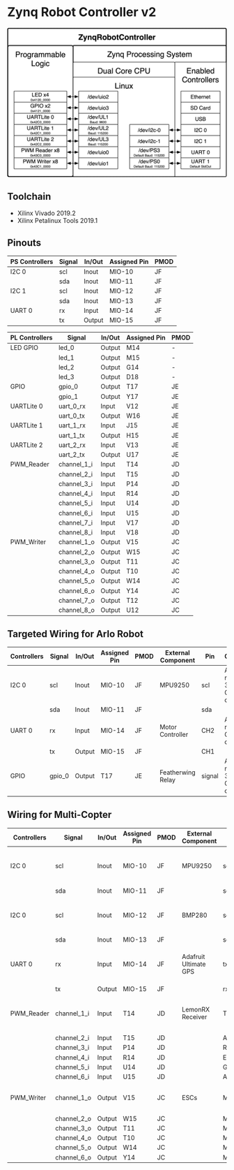 
# Zynq Robot Controller v2

<p> <img src="https://github.com/smartsystemslab-uf/ZynqRobotController/blob/master/FPGA/Zynq_Robot_Controller_v2/ZynqRobotControllerv2%20Base%20Design.png?raw=True"/> </p>

## Toolchain
- Xilinx Vivado 2019.2
- Xilinx Petalinux Tools 2019.1

## Pinouts

| PS Controllers		| Signal				| In/Out		| Assigned Pin		| PMOD		|
| ----------------- | ------------- | --------- | --------------- |-------- |
| I2C 0 						| scl 					| Inout 		| MIO-10					| JF			|
| 			 						| sda 					| Inout 		| MIO-11					| JF			|
| I2C 1 						| scl 					| Inout 		| MIO-12					| JF			|
| 			 						| sda 					| Inout 		| MIO-13					| JF			|
| UART 0 						| rx 						| Input 		| MIO-14					| JF			|
| 			 						| tx 						| Output 		| MIO-15					| JF			|

| PL Controllers		| Signal				| In/Out		| Assigned Pin		| PMOD		|
| ----------------- | ------------- | --------- | --------------- |-------- |
| LED GPIO 					| led_0					| Output		| M14 						| -				|
| 			 						| led_1					| Output		| M15 						| -				|
| 			 						| led_2					| Output		| G14 						| -				|
| 			 						| led_3					| Output		| D18 						| -				|
| GPIO  						| gpio_0				| Output		| T17 						| JE			|
| 			 						| gpio_1				| Output		| Y17 						| JE			|
| UARTLite 0 				| uart_0_rx			| Input			| V12 						| JE			|
| 			 						| uart_0_tx			| Output		| W16 						| JE			|
| UARTLite 1 				| uart_1_rx			| Input			| J15 						| JE			|
| 			 						| uart_1_tx			| Output		| H15 						| JE			|
| UARTLite 2 				| uart_2_rx			| Input			| V13 						| JE			|
| 			 						| uart_2_tx			| Output		| U17 						| JE			|
| PWM_Reader 				| channel_1_i		| Input			| T14 						| JD			|
| 			 						| channel_2_i		| Input			| T15 						| JD			|
| 			 						| channel_3_i		| Input			| P14 						| JD			|
| 			 						| channel_4_i		| Input			| R14 						| JD			|
| 			 						| channel_5_i		| Input			| U14 						| JD			|
| 			 						| channel_6_i		| Input			| U15 						| JD			|
| 			 						| channel_7_i		| Input			| V17 						| JD			|
| 			 						| channel_8_i		| Input			| V18 						| JD			|
| PWM_Writer 				| channel_1_o		| Output		| V15 						| JC			|
| 			 						| channel_2_o		| Output		| W15 						| JC			|
| 			 						| channel_3_o		| Output		| T11 						| JC			|
| 			 						| channel_4_o		| Output		| T10 						| JC			|
| 			 						| channel_5_o		| Output		| W14 						| JC			|
| 			 						| channel_6_o		| Output		| Y14 						| JC			|
| 			 						| channel_7_o		| Output		| T12 						| JC			|
| 			 						| channel_8_o		| Output		| U12 						| JC			|


## Targeted Wiring for Arlo Robot
| Controllers				| Signal				| In/Out		| Assigned Pin		| PMOD		| External Component		| Pin 		| Comments |
| ----------------- | ------------- | --------- | --------------- |-------- | --------------------- | ------- | -------- |
| I2C 0 						| scl 					| Inout 		| MIO-10					| JF			| MPU9250								| scl			| Also requires 3.3V and GND connection |
| 			 						| sda 					| Inout 		| MIO-11					| JF			|												| sda 		|					 |
| UART 0 						| rx 						| Input 		| MIO-14					| JF			| Motor Controller			| CH2			| Also requires a GND connection |
| 			 						| tx 						| Output 		| MIO-15					| JF			|												| CH1			|						|
| GPIO  						| gpio_0				| Output		| T17 						| JE			| Featherwing Relay			|	signal	| Also requires 3.3V and GND connection |

## Wiring for Multi-Copter
| Controllers				| Signal				| In/Out		| Assigned Pin		| PMOD		| External Component		| Pin 			| Comments |
| ----------------- | ------------- | --------- | --------------- |-------- | --------------------- | ------- 	| -------- |
| I2C 0 						| scl 					| Inout 		| MIO-10					| JF			| MPU9250								| scl				| Also requires 3.3V and GND connection |
| 			 						| sda 					| Inout 		| MIO-11					| JF			|												| sda 			|					 |
| I2C 0 						| scl 					| Inout 		| MIO-12					| JF			| BMP280								| scl				| Also requires 3.3V and GND connection |
| 			 						| sda 					| Inout 		| MIO-13					| JF			|												| sda 			|					 |
| UART 0 						| rx 						| Input 		| MIO-14					| JF			| Adafruit Ultimate GPS	| tx				| Also requires 3.3V and GND connection |
| 			 						| tx 						| Output 		| MIO-15					| JF			|												| rx				|					 |
| PWM_Reader 				| channel_1_i		| Input			| T14 						| JD			| LemonRX Receiver			|	Throttle	|	Also requires 3.3V and GND connection |
| 			 						| channel_2_i		| Input			| T15 						| JD			|												|	Aileron		|					 |
| 			 						| channel_3_i		| Input			| P14 						| JD			|												|	Rudder		|					 |
| 			 						| channel_4_i		| Input			| R14 						| JD			|												|	Elevator	|					 |
| 			 						| channel_5_i		| Input			| U14 						| JD			|												|	Gear			|					 |
| 			 						| channel_6_i		| Input			| U15 						| JD			|												|	Aux				|					 |
| PWM_Writer 				| channel_1_o		| Output		| V15 						| JC			|	ESCs									|	Motor 1		|	Also requires a GND connection |
| 			 						| channel_2_o		| Output		| W15 						| JC			| 											|	Motor 2		|					 |
| 			 						| channel_3_o		| Output		| T11 						| JC			| 											|	Motor 3		|					 |
| 			 						| channel_4_o		| Output		| T10 						| JC			| 											|	Motor 4		|					 |
| 			 						| channel_5_o		| Output		| W14 						| JC			| 											|	Motor 5		|					 |
| 			 						| channel_6_o		| Output		| Y14 						| JC			| 											|	Motor 6		|					 |
